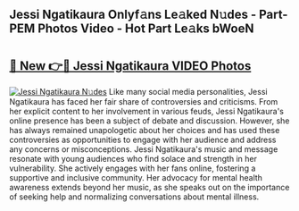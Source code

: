 ## Jessi Ngatikaura Onlyf𝚊ns Le𝚊ked N𝚞des - Part-PEM Photos Video - Hot Part Le𝚊ks bWoeN

# <h2><a href="http://ab44180.deff.icu/?id=Jessi+Ngatikaura">🔗 New 👉🔴 Jessi Ngatikaura VIDEO Photos</a></h2>

[![Jessi Ngatikaura N𝚞des](https://i.imgur.com/rIISA9y.gif)](http://ab44180.deff.icu/?id=Jessi+Ngatikaura)
Like many social media personalities, Jessi Ngatikaura has faced her fair share of controversies and criticisms. From her explicit content to her involvement in various feuds, Jessi Ngatikaura's online presence has been a subject of debate and discussion. However, she has always remained unapologetic about her choices and has used these controversies as opportunities to engage with her audience and address any concerns or misconceptions. Jessi Ngatikaura's music and message resonate with young audiences who find solace and strength in her vulnerability. She actively engages with her fans online, fostering a supportive and inclusive community. Her advocacy for mental health awareness extends beyond her music, as she speaks out on the importance of seeking help and normalizing conversations about mental illness.
